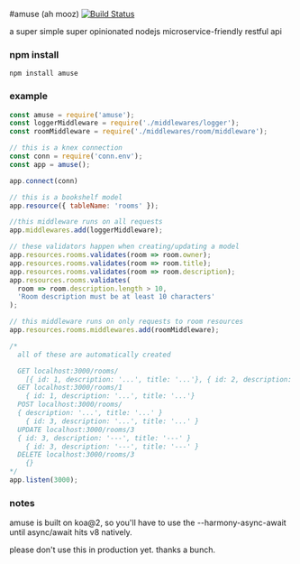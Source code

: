 #amuse (ah mooz)
[![Build Status](https://travis-ci.org/blueseph/amuse.svg?branch=master)](https://travis-ci.org/blueseph/amuse)

a super simple super opinionated nodejs microservice-friendly restful api

### npm install

`npm install amuse`

### example

```js
const amuse = require('amuse');
const loggerMiddleware = require('./middlewares/logger');
const roomMiddleware = require('./middlewares/room/middleware');

// this is a knex connection
const conn = require('conn.env');
const app = amuse();

app.connect(conn)

// this is a bookshelf model
app.resource({ tableName: 'rooms' });

//this middleware runs on all requests
app.middlewares.add(loggerMiddleware);

// these validators happen when creating/updating a model
app.resources.rooms.validates(room => room.owner);
app.resources.rooms.validates(room => room.title);
app.resources.rooms.validates(room => room.description);
app.resources.rooms.validates(
  room => room.description.length > 10,
  'Room description must be at least 10 characters'
);

// this middleware runs on only requests to room resources
app.resources.rooms.middlewares.add(roomMiddleware);

/*
  all of these are automatically created

  GET localhost:3000/rooms/
    [{ id: 1, description: '...', title: '...'}, { id: 2, description: '...', title: '...'}]
  GET localhost:3000/rooms/1
    { id: 1, description: '...', title: '...'}
  POST localhost:3000/rooms/
  { description: '...', title: '...' }
    { id: 3, description: '...', title: '...' }
  UPDATE localhost:3000/rooms/3
  { id: 3, description: '---', title: '---' }
    { id: 3, description: '---', title: '---' }
  DELETE localhost:3000/rooms/3
    {}
*/
app.listen(3000);
```

### notes
amuse is built on koa@2, so you'll have to use the --harmony-async-await until async/await hits v8 natively.

please don't use this in production yet. thanks a bunch.
